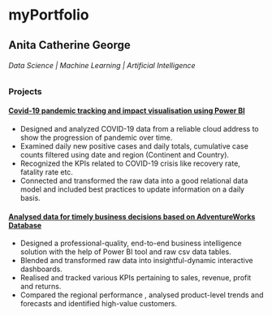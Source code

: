 # myPortfolio
## Anita Catherine George
###### Data Science | Machine Learning | Artificial Intelligence 
### Projects
#### [Covid-19 pandemic tracking and impact visualisation using Power BI](https://github.com/AnitaCatherineGeorge/Power-BI/tree/main/COVID-19)
- Designed and analyzed COVID-19 data from a reliable cloud address to show the progression of pandemic over time.
- Examined daily new positive cases and daily totals, cumulative case counts filtered using date and region (Continent and Country). 
- Recognized the KPIs related to COVID-19 crisis like recovery rate, fatality rate etc.
- Connected and transformed the raw data into a good relational data model and included best practices to update information on a daily basis.
#### [Analysed data for timely business decisions based on AdventureWorks Database](https://github.com/AnitaCatherineGeorge/Power-BI/tree/main/AdventureWorks_dashboard)
- Designed a professional-quality, end-to-end business intelligence solution with the help of Power BI tool and raw csv data tables.
- Blended and transformed raw data into insightful-dynamic interactive dashboards.
- Realised and tracked various KPIs pertaining to sales, revenue, profit and returns.
 - Compared the regional performance , analysed product-level trends and forecasts and identified high-value customers.
